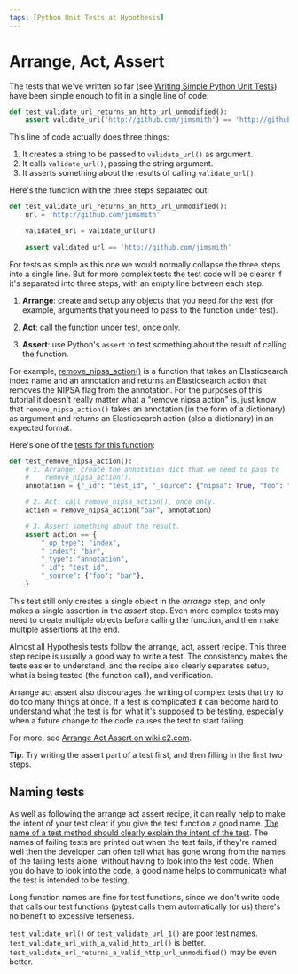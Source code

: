 ```yaml
---
tags: [Python Unit Tests at Hypothesis]
---
```


Arrange, Act, Assert
====================

The tests that we've written so far (see [Writing Simple Python Unit Tests](2017-01-28-writing-tests.md)) have been simple enough to fit in a single
line of code:

```python
def test_validate_url_returns_an_http_url_unmodified():
    assert validate_url('http://github.com/jimsmith') == 'http://github.com/jimsmith'
```

This line of code actually does three things:

1. It creates a string to be passed to `validate_url()` as argument.
2. It calls `validate_url()`, passing the string argument.
3. It asserts something about the results of calling `validate_url()`.

Here's the function with the three steps separated out:

```python
def test_validate_url_returns_an_http_url_unmodified():
    url = 'http://github.com/jimsmith'

    validated_url = validate_url(url)
    
    assert validated_url == 'http://github.com/jimsmith'
```

For tests as simple as this one we would normally collapse the three steps into
a single line. But for more complex tests the test code will be clearer if it's
separated into three steps, with an empty line between each step:

1. **Arrange**: create and setup any objects that you need for the test
   (for example, arguments that you need to pass to the function under test).

2. **Act**: call the function under test, once only.

3. **Assert**: use Python's `assert` to test something about the result of
   calling the function.

For example, [remove_nipsa_action()](https://github.com/hypothesis/h/blob/8d11e918005581f35f97268e9470eb3c34a6b416/h/tasks/nipsa.py#L24)
is a function that takes an Elasticsearch index name and an annotation and
returns an Elasticsearch action that removes the NIPSA flag from the
annotation. For the purposes of this tutorial it doesn't really matter what a
"remove nipsa action" is, just know that `remove_nipsa_action()` takes an
annotation (in the form of a dictionary) as argument and returns an
Elasticsearch action (also a dictionary) in an expected format.

Here's one of the [tests for this function](https://github.com/hypothesis/h/blob/8d11e918005581f35f97268e9470eb3c34a6b416/tests/h/tasks/nipsa_test.py):

```python
def test_remove_nipsa_action():
    # 1. Arrange: create the annotation dict that we need to pass to
    #    remove_nipsa_action().
    annotation = {"_id": "test_id", "_source": {"nipsa": True, "foo": "bar"}}

    # 2. Act: call remove_nipsa_action(), once only.
    action = remove_nipsa_action("bar", annotation)

    # 3. Assert something about the result.
    assert action == {
        "_op_type": "index",
        "_index": "bar",
        "_type": "annotation",
        "_id": "test_id",
        "_source": {"foo": "bar"},
    }
```

This test still only creates a single object in the _arrange_ step, and only
makes a single assertion in the _assert_ step. Even more complex tests may need
to create multiple objects before calling the function, and then make
multiple assertions at the end.

Almost all Hypothesis tests follow the arrange, act, assert recipe.
This three step recipe is usually a good way to write a test.
The consistency makes the tests easier to understand, and the recipe also
clearly separates setup, what is being tested (the function call), and
verification.

Arrange act assert also discourages the writing of complex tests that try to do
too many things at once. If a test is complicated it can become hard to understand
what the test is for, what it's supposed to be testing, especially when a future
change to the code causes the test to start failing.

For more, see [Arrange Act Assert on wiki.c2.com](http://wiki.c2.com/?ArrangeActAssert).

**Tip**: Try writing the assert part of a test first, and then filling in the
first two steps.

Naming tests
------------

As well as following the arrange act assert recipe, it can really help to make
the intent of your test clear if you give the test function a good name.
[The name of a test method should clearly explain the intent of the test](http://docs.pylonsproject.org/en/latest/community/testing.html#rule-name-tcms-to-indicate-what-they-test).
The names of failing tests are printed out when the test fails, if they're
named well then the developer can often tell what has gone wrong from the names
of the failing tests alone, without having to look into the test code.
When you do have to look into the code, a good name helps to communicate what
the test is intended to be testing.

Long function names are fine for test functions, since we don't write code
that calls our test functions (pytest calls them automatically for us) there's
no benefit to excessive terseness.

`test_validate_url()` or `test_validate_url_1()` are poor test names.
`test_validate_url_with_a_valid_http_url()` is better.
`test_validate_url_returns_a_valid_http_url_unmodified()` may be even better.

